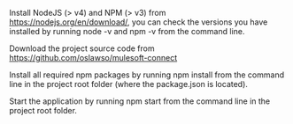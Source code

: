 Install NodeJS (> v4) and NPM (> v3) from https://nodejs.org/en/download/, you can check the versions you have installed by running node -v and npm -v from the command line.
 
Download the project source code from https://github.com/oslawso/mulesoft-connect
 
Install all required npm packages by running npm install from the command line in the project root folder (where the package.json is located).
 
Start the application by running npm start from the command line in the project root folder.